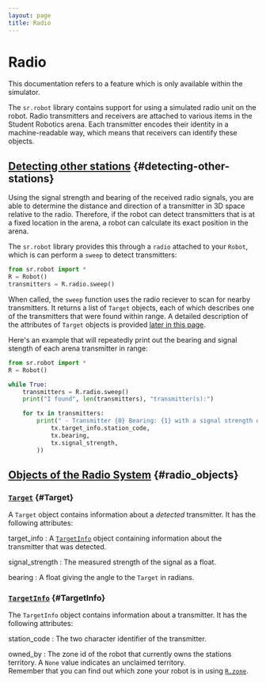```yaml
---
layout: page
title: Radio
---
```


# Radio

<div class="info">
This documentation refers to a feature which is only available within the simulator.
</div>

The `sr.robot` library contains support for using a simulated radio unit on the robot.
Radio transmitters and receivers are attached to various items in the Student Robotics arena.
Each transmitter encodes their identity in a machine-readable way, which means that receivers can identify these objects.

## [Detecting other stations](#detecting-other-stations) {#detecting-other-stations}

Using the signal strength and bearing of the received radio signals, you are able to
determine the distance and direction of a transmitter in 3D space relative to
the radio. Therefore, if the robot can detect transmitters that is at a fixed
location in the arena, a robot can calculate its exact position in the arena.

The `sr.robot` library provides this through a `radio` attached to your `Robot`,
which is can perform a `sweep` to detect transmitters:

~~~~~ python
from sr.robot import *
R = Robot()
transmitters = R.radio.sweep()
~~~~~

When called, the `sweep` function uses the radio reciever to scan for nearby transmitters.
It returns a list of `Target` objects, each of which describes one of the transmitters that were found within range.
A detailed description of the attributes of `Target` objects is provided [later in this page](#Target).

Here's an example that will repeatedly print out the bearing and signal stength of each arena transmitter in range:

~~~~~ python
from sr.robot import *
R = Robot()

while True:
    transmitters = R.radio.sweep()
    print("I found", len(transmitters), "transmitter(s):")

    for tx in transmitters:
        print(" - Transmitter {0} Bearing: {1} with a signal strength of {2}".format(
            tx.target_info.station_code,
            tx.bearing,
            tx.signal_strength,
        ))
~~~~~

<!-- TODO: radio tranmission here -->

## [Objects of the Radio System](#radio_objects) {#radio_objects}

### [`Target`](#Target) {#Target}

A `Target` object contains information about a _detected_ transmitter.
It has the following attributes:

target_info
: A [`TargetInfo`](#TargetInfo) object containing information about the transmitter that was detected.

signal_strength
: The measured strength of the signal as a float.

bearing
: A float giving the angle to the `Target` in radians.

### [`TargetInfo`](#TargetInfo) {#TargetInfo}

The `TargetInfo` object contains information about a transmitter.
It has the following attributes:

station_code
: The two character identifier of the transmitter.

owned_by
: The zone id of the robot that currently owns the stations territory. A `None` value indicates an unclaimed territory.
  <br>
  Remember that you can find out which zone your robot is in using <a href="/docs/programming/sr/#OtherRobotAttributes"><code>R.zone</code></a>.
